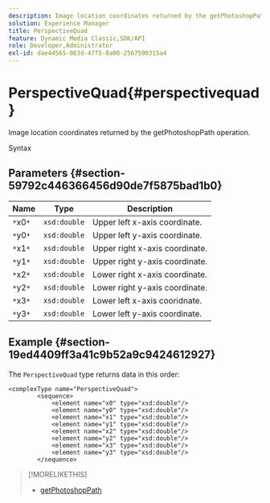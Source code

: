 ```yaml
---
description: Image location coordinates returned by the getPhotoshopPath operation.
solution: Experience Manager
title: PerspectiveQuad
feature: Dynamic Media Classic,SDK/API
role: Developer,Administrator
exl-id: dae44565-083d-47f5-8a08-2567590315a4
---
```

# PerspectiveQuad{#perspectivequad}

Image location coordinates returned by the getPhotoshopPath operation.

 Syntax 

## Parameters {#section-59792c446366456d90de7f5875bad1b0}

|  Name  | Type  | Description  |
|---|---|---|
|  `*`x0`*`  | `xsd:double`  | Upper left x-axis coordinate.  |
|  `*`y0`*`  | `xsd:double`  | Upper left y-axis coordinate.  |
|  `*`x1`*`  | `xsd:double`  | Upper right x-axis coordinate.  |
|  `*`y1`*`  | `xsd:double`  | Upper right y-axis coordinate.  |
|  `*`x2`*`  | `xsd:double`  | Lower right x-axis coordinate.  |
|  `*`y2`*`  | `xsd:double`  | Lower right y-axis coordinate.  |
|  `*`x3`*`  | `xsd:double`  | Lower left x-axis cooridnate.  |
|  `*`y3`*`  | `xsd:double`  | Lower left y-axis coordinate.  |

## Example {#section-19ed4409ff3a41c9b52a9c9424612927}

The `PerspectiveQuad` type returns data in this order: 

```
<complexType name="PerspectiveQuad">
        <sequence>
            <element name="x0" type="xsd:double"/>
            <element name="y0" type="xsd:double"/>
            <element name="x1" type="xsd:double"/>
            <element name="y1" type="xsd:double"/>
            <element name="x2" type="xsd:double"/>
            <element name="y2" type="xsd:double"/>
            <element name="x3" type="xsd:double"/>
            <element name="y3" type="xsd:double"/>
        </sequence>
```

>[!MORELIKETHIS]
>
>* [getPhotoshopPath](../../operations/c-operations-intro/c-methods/r-get-photoshop-path.md#reference-545f902f84194951ac04e947fdc803b9)
